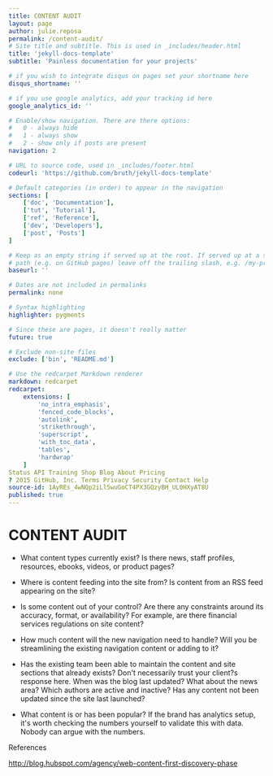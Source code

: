 ```yaml
---
title: CONTENT AUDIT
layout: page
author: julie.reposa
permalink: /content-audit/
# Site title and subtitle. This is used in _includes/header.html
title: 'jekyll-docs-template'
subtitle: 'Painless documentation for your projects'

# if you wish to integrate disqus on pages set your shortname here
disqus_shortname: ''

# if you use google analytics, add your tracking id here
google_analytics_id: ''

# Enable/show navigation. There are there options:
#   0 - always hide
#   1 - always show
#   2 - show only if posts are present
navigation: 2

# URL to source code, used in _includes/footer.html
codeurl: 'https://github.com/bruth/jekyll-docs-template'

# Default categories (in order) to appear in the navigation
sections: [
    ['doc', 'Documentation'],
    ['tut', 'Tutorial'],
    ['ref', 'Reference'],
    ['dev', 'Developers'],
    ['post', 'Posts']
]

# Keep as an empty string if served up at the root. If served up at a specific
# path (e.g. on GitHub pages) leave off the trailing slash, e.g. /my-project
baseurl: ''

# Dates are not included in permalinks
permalink: none

# Syntax highlighting
highlighter: pygments

# Since these are pages, it doesn't really matter
future: true

# Exclude non-site files
exclude: ['bin', 'README.md']

# Use the redcarpet Markdown renderer
markdown: redcarpet
redcarpet:
    extensions: [
        'no_intra_emphasis',
        'fenced_code_blocks',
        'autolink',
        'strikethrough',
        'superscript',
        'with_toc_data',
        'tables',
        'hardwrap'
    ]
Status API Training Shop Blog About Pricing
? 2015 GitHub, Inc. Terms Privacy Security Contact Help
source-id: 1AyREs_4wNQp2iLl5wuGoCT4PX3GQzyBH_UL0HXyAT8U
published: true
---
```

# CONTENT AUDIT

* What content types currently exist? Is there news, staff profiles, resources, ebooks, videos, or product pages?

* Where is content feeding into the site from? Is content from an RSS feed appearing on the site?

* Is some content out of your control? Are there any constraints around its accuracy, format, or availability? For example, are there financial services regulations on site content?

* How much content will the new navigation need to handle? Will you be streamlining the existing navigation content or adding to it?

* Has the existing team been able to maintain the content and site sections that already exists? Don't necessarily trust your client?s response here. When was the blog last updated? What about the news area? Which authors are active and inactive? Has any content not been updated since the site last launched?

* What content is or has been popular? If the brand has analytics setup, it's worth checking the numbers yourself to validate this with data. Nobody can argue with the numbers.

References

http://blog.hubspot.com/agency/web-content-first-discovery-phase

